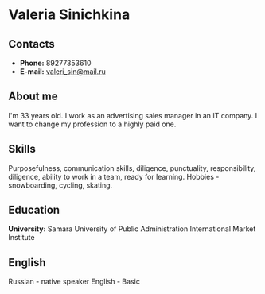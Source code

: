 # Valeria Sinichkina

## Contacts

* **Phone:** 89277353610
* **E-mail:** valeri_sin@mail.ru

## About me

I'm 33 years old. I work as an advertising sales manager in an IT company. I want to change my profession to a highly paid one.

## Skills

Purposefulness, communication skills, diligence, punctuality, responsibility, diligence, ability to work in a team, ready for learning. Hobbies - snowboarding, cycling, skating.

## Education

**University:** Samara University of Public Administration International Market Institute

## English
Russian - native speaker
English - Basic
